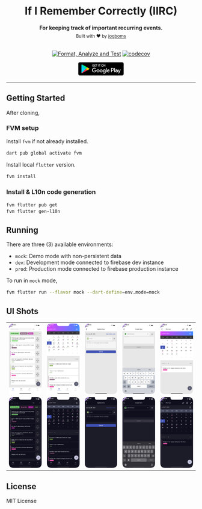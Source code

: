 <div align="center">
  <h1>If I Remember Correctly (IIRC)</h1>
  <strong>For keeping track of important recurring events.</strong>
  <br />
  <sub>Built with ❤︎ by <a href="https://twitter.com/jogboms">jogboms</a></sub>
  <br /><br />

[![Format, Analyze and Test](https://github.com/jogboms/iirc/actions/workflows/main.yml/badge.svg?branch=master)](https://github.com/jogboms/iirc/actions/workflows/main.yml) [![codecov](https://codecov.io/gh/jogboms/iirc/branch/master/graph/badge.svg)](https://codecov.io/gh/jogboms/iirc)

  <a href='https://play.google.com/store/apps/details?id=io.github.jogboms.iirc'><img alt='Get it on Google Play' src='./screenshots/google_play.png' height='36px'/></a>
</div>

---

## Getting Started

After cloning,

### FVM setup

Install `fvm` if not already installed.

```bash
dart pub global activate fvm
```

Install local `flutter` version.

```bash
fvm install
```

### Install & L10n code generation

```bash
fvm flutter pub get 
fvm flutter gen-l10n
```

## Running

There are three (3) available environments:
- `mock`: Demo mode with non-persistent data
- `dev`: Development mode connected to firebase dev instance
- `prod`: Production mode connected to firebase production instance

To run in `mock` mode,

```bash
fvm flutter run --flavor mock --dart-define=env.mode=mock
```

## UI Shots

<div style="text-align: center">
  <table>
    <tr>
      <td style="text-align: center">
        <img src="./screenshots/01_light.png" width="200" />
      </td>
      <td style="text-align: center">
        <img src="./screenshots/02_light.png" width="200" />
      </td>
      <td style="text-align: center">
        <img src="./screenshots/03_light.png" width="200" />
      </td>
      <td style="text-align: center">
        <img src="./screenshots/04_light.png" width="200" />
      </td>
      <td style="text-align: center">
        <img src="./screenshots/05_light.png" width="200" />
      </td>
    </tr>
    <tr>
      <td style="text-align: center">
        <img src="./screenshots/01_dark.png" width="200" />
      </td>
      <td style="text-align: center">
        <img src="./screenshots/02_dark.png" width="200" />
      </td>
      <td style="text-align: center">
        <img src="./screenshots/03_dark.png" width="200" />
      </td>
      <td style="text-align: center">
        <img src="./screenshots/04_dark.png" width="200" />
      </td>
      <td style="text-align: center">
        <img src="./screenshots/05_dark.png" width="200" />
      </td>
    </tr>
  </table>
</div>

## License

MIT License
